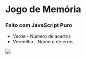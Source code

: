 # Jogo de Memória
### Feito com JavaScript Puro
<ul>
  <li>Verde - Número de acertos</li>
  <li>Vermelho - Número de erros</li>
</ul>

<img src="https://user-images.githubusercontent.com/71949651/192105786-1ff7d6b6-293b-4ad1-8f65-106384974cb7.png"/>
